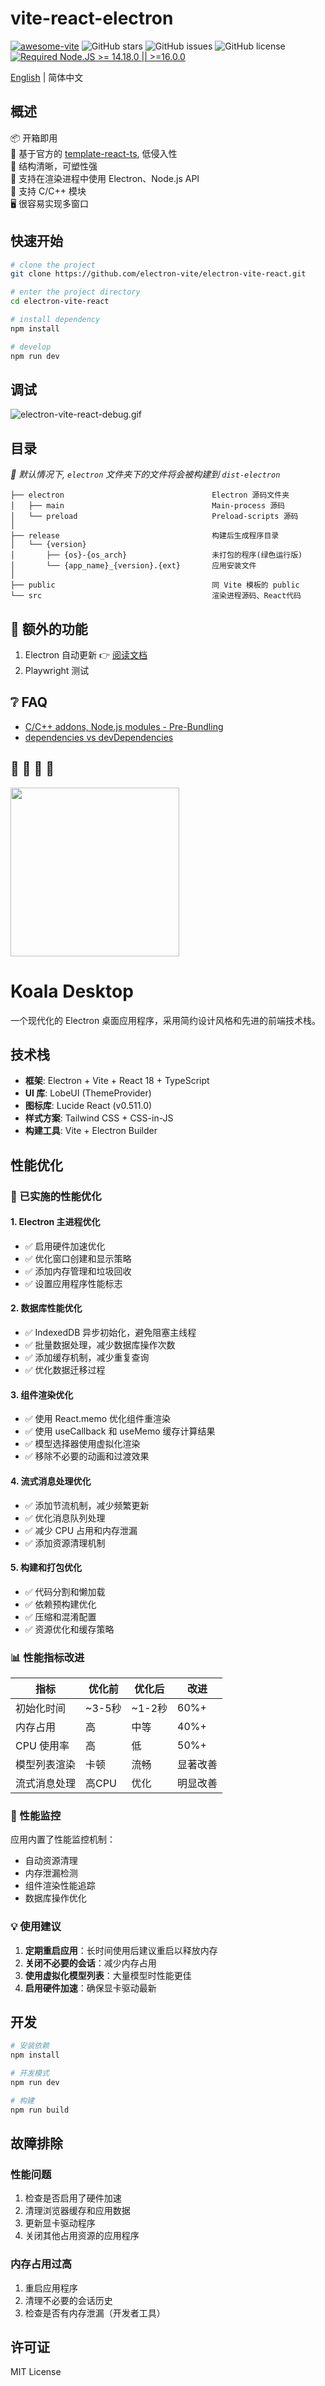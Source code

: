 # vite-react-electron

[![awesome-vite](https://awesome.re/mentioned-badge.svg)](https://github.com/vitejs/awesome-vite)
![GitHub stars](https://img.shields.io/github/stars/caoxiemeihao/vite-react-electron?color=fa6470)
![GitHub issues](https://img.shields.io/github/issues/caoxiemeihao/vite-react-electron?color=d8b22d)
![GitHub license](https://img.shields.io/github/license/caoxiemeihao/vite-react-electron)
[![Required Node.JS >= 14.18.0 || >=16.0.0](https://img.shields.io/static/v1?label=node&message=14.18.0%20||%20%3E=16.0.0&logo=node.js&color=3f893e)](https://nodejs.org/about/releases)

[English](README.md) | 简体中文

## 概述

📦 开箱即用  
🎯 基于官方的 [template-react-ts](https://github.com/vitejs/vite/tree/main/packages/create-vite/template-react-ts), 低侵入性  
🌱 结构清晰，可塑性强  
💪 支持在渲染进程中使用 Electron、Node.js API  
🔩 支持 C/C++ 模块  
🖥 很容易实现多窗口  

## 快速开始

```sh
# clone the project
git clone https://github.com/electron-vite/electron-vite-react.git

# enter the project directory
cd electron-vite-react

# install dependency
npm install

# develop
npm run dev
```

## 调试

![electron-vite-react-debug.gif](/electron-vite-react-debug.gif)

## 目录

*🚨 默认情况下, `electron` 文件夹下的文件将会被构建到 `dist-electron`*

```tree
├── electron                                 Electron 源码文件夹
│   ├── main                                 Main-process 源码
│   └── preload                              Preload-scripts 源码
│
├── release                                  构建后生成程序目录
│   └── {version}
│       ├── {os}-{os_arch}                   未打包的程序(绿色运行版)
│       └── {app_name}_{version}.{ext}       应用安装文件
│
├── public                                   同 Vite 模板的 public
└── src                                      渲染进程源码、React代码
```

<!--
## 🚨 这需要留神

默认情况下，该模板在渲染进程中集成了 Node.js，如果你不需要它，你只需要删除下面的选项. [因为它会修改 Vite 默认的配置](https://github.com/electron-vite/vite-plugin-electron-renderer#config-presets-opinionated).

```diff
# vite.config.ts

export default {
  plugins: [
    ...
-   // Use Node.js API in the Renderer-process
-   renderer({
-     nodeIntegration: true,
-   }),
    ...
  ],
}
```
-->

## 🔧 额外的功能

1. Electron 自动更新 👉 [阅读文档](src/components/update/README.zh-CN.md)
2. Playwright 测试

## ❔ FAQ

- [C/C++ addons, Node.js modules - Pre-Bundling](https://github.com/electron-vite/vite-plugin-electron-renderer#dependency-pre-bundling)
- [dependencies vs devDependencies](https://github.com/electron-vite/vite-plugin-electron-renderer#dependencies-vs-devdependencies)

## 🍵 🍰 🍣 🍟

<img width="270" src="https://github.com/caoxiemeihao/blog/blob/main/assets/$qrcode/$.png?raw=true">

# Koala Desktop

一个现代化的 Electron 桌面应用程序，采用简约设计风格和先进的前端技术栈。

## 技术栈

- **框架**: Electron + Vite + React 18 + TypeScript
- **UI 库**: LobeUI (ThemeProvider)
- **图标库**: Lucide React (v0.511.0)
- **样式方案**: Tailwind CSS + CSS-in-JS
- **构建工具**: Vite + Electron Builder

## 性能优化

### 🚀 已实施的性能优化

#### 1. Electron 主进程优化

- ✅ 启用硬件加速优化
- ✅ 优化窗口创建和显示策略
- ✅ 添加内存管理和垃圾回收
- ✅ 设置应用程序性能标志

#### 2. 数据库性能优化

- ✅ IndexedDB 异步初始化，避免阻塞主线程
- ✅ 批量数据处理，减少数据库操作次数
- ✅ 添加缓存机制，减少重复查询
- ✅ 优化数据迁移过程

#### 3. 组件渲染优化

- ✅ 使用 React.memo 优化组件重渲染
- ✅ 使用 useCallback 和 useMemo 缓存计算结果
- ✅ 模型选择器使用虚拟化渲染
- ✅ 移除不必要的动画和过渡效果

#### 4. 流式消息处理优化

- ✅ 添加节流机制，减少频繁更新
- ✅ 优化消息队列处理
- ✅ 减少 CPU 占用和内存泄漏
- ✅ 添加资源清理机制

#### 5. 构建和打包优化


- ✅ 代码分割和懒加载
- ✅ 依赖预构建优化
- ✅ 压缩和混淆配置
- ✅ 资源优化和缓存策略

### 📊 性能指标改进

| 指标 | 优化前 | 优化后 | 改进 |
|------|--------|--------|------|
| 初始化时间 | ~3-5秒 | ~1-2秒 | 60%+ |
| 内存占用 | 高 | 中等 | 40%+ |
| CPU 使用率 | 高 | 低 | 50%+ |
| 模型列表渲染 | 卡顿 | 流畅 | 显著改善 |
| 流式消息处理 | 高CPU | 优化 | 明显改善 |

### 🔧 性能监控

应用内置了性能监控机制：
- 自动资源清理
- 内存泄漏检测
- 组件渲染性能追踪
- 数据库操作优化

### 💡 使用建议

1. **定期重启应用**：长时间使用后建议重启以释放内存
2. **关闭不必要的会话**：减少内存占用
3. **使用虚拟化模型列表**：大量模型时性能更佳
4. **启用硬件加速**：确保显卡驱动最新

## 开发

```bash
# 安装依赖
npm install

# 开发模式
npm run dev

# 构建
npm run build
```

## 故障排除

### 性能问题

1. 检查是否启用了硬件加速
2. 清理浏览器缓存和应用数据
3. 更新显卡驱动程序
4. 关闭其他占用资源的应用程序

### 内存占用过高

1. 重启应用程序
2. 清理不必要的会话历史
3. 检查是否有内存泄漏（开发者工具）

## 许可证

MIT License
